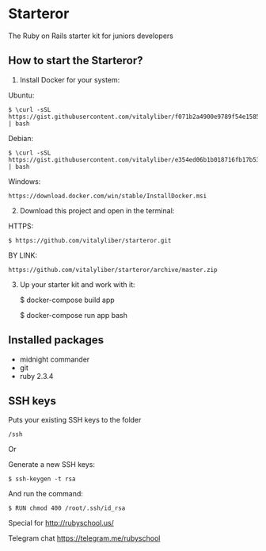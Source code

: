# Starteror

The Ruby on Rails starter kit for juniors developers

## How to start the Starteror?

1.  Install Docker for your system:

Ubuntu:

    $ \curl -sSL https://gist.githubusercontent.com/vitalyliber/f071b2a4900e9789f54e1585fd63fc66/raw/363ae1e48b2cc1cb9211c8969aa07b991549417d/setup_docker.sh | bash
    
Debian:

    $ \curl -sSL https://gist.githubusercontent.com/vitalyliber/e354ed06b1b018716fb17b5312800918/raw/becc6630b46aa3d11e4893831e32def3d4e4a29c/setup_docker.sh | bash
    
Windows:

    https://download.docker.com/win/stable/InstallDocker.msi
    
2.  Download this project and open in the terminal:

HTTPS:

    $ https://github.com/vitalyliber/starteror.git
    
BY LINK:
    
    https://github.com/vitalyliber/starteror/archive/master.zip
    
3.  Up your starter kit and work with it:


    $ docker-compose build app
    
    $ docker-compose run app bash
    
## Installed packages

*   midnight commander
*   git
*   ruby 2.3.4

## SSH keys
Puts your existing SSH keys to the folder 

```
/ssh
```

Or 

Generate a new SSH keys:

    $ ssh-keygen -t rsa
    
And run the command:

    $ RUN chmod 400 /root/.ssh/id_rsa
    
    
Special for http://rubyschool.us/

Telegram chat https://telegram.me/rubyschool